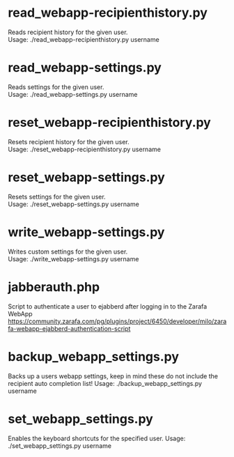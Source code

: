 read\_webapp-recipienthistory.py
=====
Reads recipient history for the given user.  
Usage: ./read\_webapp-recipienthistory.py username

read\_webapp-settings.py
=====
Reads settings for the given user.  
Usage: ./read\_webapp-settings.py username

reset\_webapp-recipienthistory.py
=====
Resets recipient history for the given user.  
Usage: ./reset\_webapp-recipienthistory.py username

reset\_webapp-settings.py
=====
Resets settings for the given user.  
Usage: ./reset\_webapp-settings.py username

write\_webapp-settings.py
=====
Writes custom settings for the given user.  
Usage: ./write\_webapp-settings.py username

jabberauth.php
=====
Script to authenticate a user to ejabberd after logging in to the Zarafa WebApp
https://community.zarafa.com/pg/plugins/project/6450/developer/milo/zarafa-webapp-ejabberd-authentication-script

backup\_webapp\_settings.py
=====
Backs up a users webapp settings, keep in mind these do not include the recipient auto completion list!
Usage: ./backup\_webapp\_settings.py username

set\_webapp\_settings.py
=====
Enables the keyboard shortcuts for the specified user.
Usage: ./set\_webapp\_settings.py username
